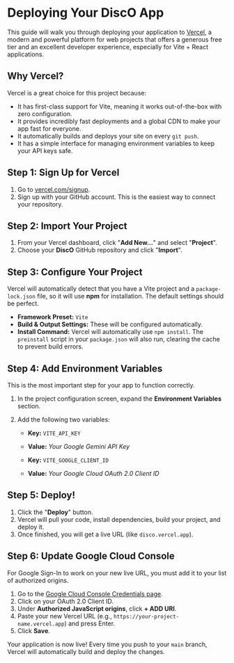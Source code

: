 # Deploying Your DiscO App

This guide will walk you through deploying your application to [Vercel](https://vercel.com/), a modern and powerful platform for web projects that offers a generous free tier and an excellent developer experience, especially for Vite + React applications.

## Why Vercel?

Vercel is a great choice for this project because:
- It has first-class support for Vite, meaning it works out-of-the-box with zero configuration.
- It provides incredibly fast deployments and a global CDN to make your app fast for everyone.
- It automatically builds and deploys your site on every `git push`.
- It has a simple interface for managing environment variables to keep your API keys safe.

## Step 1: Sign Up for Vercel

1.  Go to [vercel.com/signup](https://vercel.com/signup).
2.  Sign up with your GitHub account. This is the easiest way to connect your repository.

## Step 2: Import Your Project

1.  From your Vercel dashboard, click "**Add New...**" and select "**Project**".
2.  Choose your **DiscO** GitHub repository and click "**Import**".

## Step 3: Configure Your Project

Vercel will automatically detect that you have a Vite project and a `package-lock.json` file, so it will use **npm** for installation. The default settings should be perfect.

-   **Framework Preset:** `Vite`
-   **Build & Output Settings:** These will be configured automatically.
-   **Install Command:** Vercel will automatically use `npm install`. The `preinstall` script in your `package.json` will also run, clearing the cache to prevent build errors.

## Step 4: Add Environment Variables

This is the most important step for your app to function correctly.

1.  In the project configuration screen, expand the **Environment Variables** section.
2.  Add the following two variables:

    -   **Key:** `VITE_API_KEY`
    -   **Value:** *Your Google Gemini API Key*

    -   **Key:** `VITE_GOOGLE_CLIENT_ID`
    -   **Value:** *Your Google Cloud OAuth 2.0 Client ID*

## Step 5: Deploy!

1.  Click the "**Deploy**" button.
2.  Vercel will pull your code, install dependencies, build your project, and deploy it.
3.  Once finished, you will get a live URL (like `disco.vercel.app`).

## Step 6: Update Google Cloud Console

For Google Sign-In to work on your new live URL, you must add it to your list of authorized origins.

1. Go to the [Google Cloud Console Credentials page](https://console.cloud.google.com/apis/credentials).
2. Click on your OAuth 2.0 Client ID.
3. Under **Authorized JavaScript origins**, click **+ ADD URI**.
4. Paste your new Vercel URL (e.g., `https://your-project-name.vercel.app`) and press Enter.
5. Click **Save**.

Your application is now live! Every time you push to your `main` branch, Vercel will automatically build and deploy the changes.